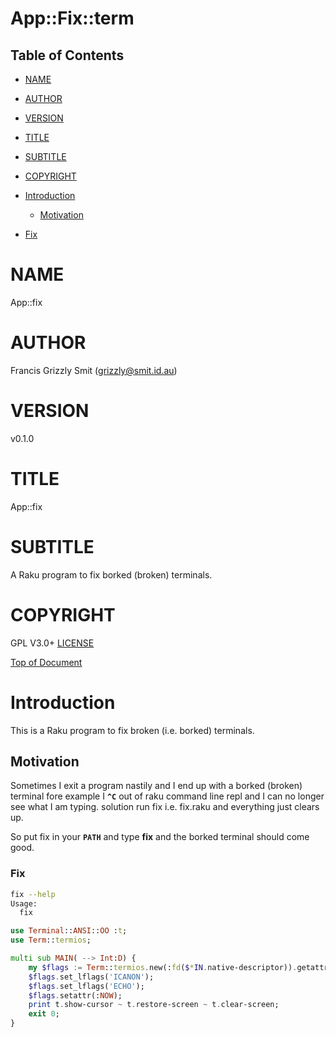 App::Fix::term
==============

Table of Contents
-----------------

  * [NAME](#name)

  * [AUTHOR](#author)

  * [VERSION](#version)

  * [TITLE](#title)

  * [SUBTITLE](#subtitle)

  * [COPYRIGHT](#copyright)

  * [Introduction](#introduction)

    * [Motivation](#motivation)

  * [Fix](#fix)

NAME
====

App::fix 

AUTHOR
======

Francis Grizzly Smit (grizzly@smit.id.au)

VERSION
=======

v0.1.0

TITLE
=====

App::fix

SUBTITLE
========

A Raku program to fix borked (broken) terminals.

COPYRIGHT
=========

GPL V3.0+ [LICENSE](https://github.com/grizzlysmit/Usage-Utils/blob/main/LICENSE)

[Top of Document](#table-of-contents)

Introduction
============

This is a Raku program to fix broken (i.e. borked) terminals. 

Motivation
----------

Sometimes I exit a program nastily and I end up with a borked (broken) terminal fore example I **`^C`** out of raku command line repl and I can no longer see what I am typing. solution run fix i.e. fix.raku and everything just clears up.

So put fix in your **`PATH`** and type **fix** and the borked terminal should come good.

### Fix

```bash
fix --help
Usage:
  fix
```

```raku
use Terminal::ANSI::OO :t;
use Term::termios;

multi sub MAIN( --> Int:D) {
    my $flags := Term::termios.new(:fd($*IN.native-descriptor)).getattr;
    $flags.set_lflags('ICANON');
    $flags.set_lflags('ECHO');
    $flags.setattr(:NOW);
    print t.show-cursor ~ t.restore-screen ~ t.clear-screen;
    exit 0;
}
```

